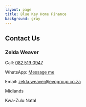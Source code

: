 ```yaml
---
layout: page
title: Blue Key Home Finance
background: gray
---
```


<div class="container contact-us py-5">

  <div class="row justify-content-center">
    <div class="col-md text-center" style="max-width: 500px;">
      <h2 class="section-heading text-uppercase">Contact Us</h2>
      <h3>Zelda Weaver</h3>
      <p>Call: <a href="tel:+27825190947">082 519 0947</a></p>
      <p>WhatsApp: <a href="https://wa.me/27825190947" target="_blank">Message me</a></p>
      <p>Email: <a href="mailto:zelda.weaver@evogroup.co.za?subject=Mail from Blue Key Website">zelda.weaver@evogroup.co.za</a></p>
      <p>Midlands</p>
      <p>Kwa-Zulu Natal</p>
      </div>
  </div>

  <!-- Separate row for General Enquiries -->
  <!-- <div class="row justify-content-center mt-4">
    <div class="col-lg text-center w-100" style="max-width: 1000px;">
      <h3>National Enquiries</h3>
      <p>Email: <a href="mailto:zelda.weaver@evogroup.co.za?subject=National Enquiries Mail from Evo Website">zelda.weaver@evogroup.co.za</a></p>
    </div>
  </div> -->

</div>
